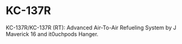 # KC-137R
KC-137R/KC-137R (RT): Advanced Air-To-Air Refueling System by J Maverick 16 and it0uchpods Hanger.

